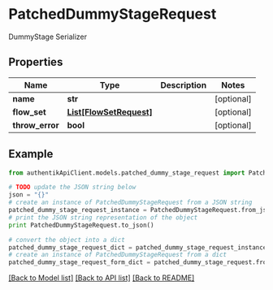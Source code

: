 # PatchedDummyStageRequest

DummyStage Serializer

## Properties
Name | Type | Description | Notes
------------ | ------------- | ------------- | -------------
**name** | **str** |  | [optional] 
**flow_set** | [**List[FlowSetRequest]**](FlowSetRequest.md) |  | [optional] 
**throw_error** | **bool** |  | [optional] 

## Example

```python
from authentikApiClient.models.patched_dummy_stage_request import PatchedDummyStageRequest

# TODO update the JSON string below
json = "{}"
# create an instance of PatchedDummyStageRequest from a JSON string
patched_dummy_stage_request_instance = PatchedDummyStageRequest.from_json(json)
# print the JSON string representation of the object
print PatchedDummyStageRequest.to_json()

# convert the object into a dict
patched_dummy_stage_request_dict = patched_dummy_stage_request_instance.to_dict()
# create an instance of PatchedDummyStageRequest from a dict
patched_dummy_stage_request_form_dict = patched_dummy_stage_request.from_dict(patched_dummy_stage_request_dict)
```
[[Back to Model list]](../README.md#documentation-for-models) [[Back to API list]](../README.md#documentation-for-api-endpoints) [[Back to README]](../README.md)


